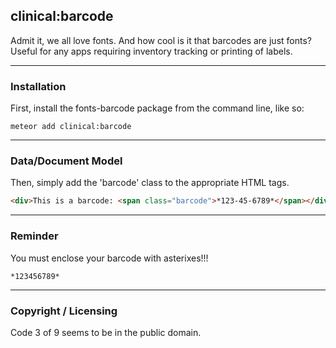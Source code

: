 ## clinical:barcode

Admit it, we all love fonts. And how cool is it that barcodes are just fonts? Useful for any apps requiring inventory tracking or printing of labels.

------------------------
### Installation

First, install the fonts-barcode package from the command line, like so:

````
meteor add clinical:barcode
````

------------------------
### Data/Document Model

Then, simply add the 'barcode' class to the appropriate HTML tags.

````html
<div>This is a barcode: <span class="barcode">*123-45-6789*</span></div>
````


------------------------
### Reminder

You must enclose your barcode with asterixes!!!

````
*123456789*
````

------------------------
### Copyright / Licensing

Code 3 of 9 seems to be in the public domain.  
